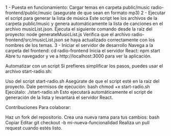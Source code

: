 1 - Puesta en funcionamiento:
Cargar temas en carpeta public/music
radio-frontend/public/music 
(asegurate de que sean en formato mp3)
2 - Ejecutar el script para generar la lista de música
Este script lee los archivos de la carpeta public/music y genera automáticamente la lista de canciones en el archivo musicList.json.
Ejecuta el siguiente comando desde la raíz del proyecto:
node generateMusicList.js
Verifica que el archivo radio-frontend/src/musicList.json se haya actualizado correctamente con los nombres de los temas.
3 - Iniciar el servidor de desarrollo
Navega a la carpeta del frontend:
cd radio-frontend
Inicia el servidor React:
npm start
Abre tu navegador y ve a http://localhost:3000 para ver la aplicación.

Automatizar con un script
Si prefieres simplificar los pasos, puedes usar el archivo start-radio.sh:

Uso del script start-radio.sh
Asegúrate de que el script esté en la raíz del proyecto.
Dale permisos de ejecución:
bash
chmod +x start-radio.sh
Ejecútalo:
./start-radio.sh
Esto ejecutará automáticamente el script de generación de la lista y levantará el servidor React.

Contribuciones
Para colaborar:

Haz un fork del repositorio.
Crea una nueva rama para tus cambios:
bash
Copiar
Editar
git checkout -b mi-nueva-funcionalidad
Realiza un pull request cuando estés listo.

